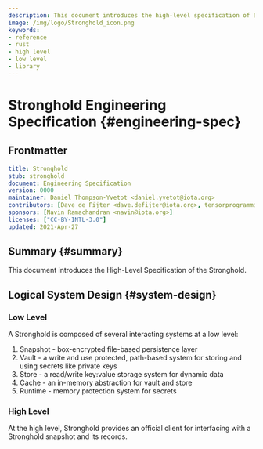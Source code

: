 ```yaml
---
description: This document introduces the high-level specification of Stronghold.
image: /img/logo/Stronghold_icon.png
keywords:
- reference
- rust
- high level 
- low level
- library
---
```

# Stronghold Engineering Specification {#engineering-spec}
[engineering-spec]: #engineering-spec

## Frontmatter
[frontmatter]: #frontmatter
```yaml
title: Stronghold
stub: stronghold
document: Engineering Specification
version: 0000
maintainer: Daniel Thompson-Yvetot <daniel.yvetot@iota.org>
contributors: [Dave de Fijter <dave.defijter@iota.org>, tensorprogramming <tensordeveloper@gmail.com>, Daniel Thompson-Yvetot <daniel.yvetot@iota.org>, Marcelo Bianchi <marcelo.bianchi@iota.org>]
sponsors: [Navin Ramachandran <navin@iota.org>]
licenses: ["CC-BY-INTL-3.0"]
updated: 2021-Apr-27
```

## Summary {#summary}
[summary]: #summary

This document introduces the High-Level Specification of the Stronghold.

## Logical System Design {#system-design}
[system-design]: #system-design

### Low Level
A Stronghold is composed of several interacting systems at a low level:

1. Snapshot - box-encrypted file-based persistence layer
2. Vault - a write and use protected, path-based system for storing and using secrets like private keys
3. Store - a read/write key:value storage system for dynamic data 
4. Cache - an in-memory abstraction for vault and store
5. Runtime - memory protection system for secrets

### High Level
At the high level, Stronghold provides an official client for interfacing with a Stronghold snapshot and its records.

